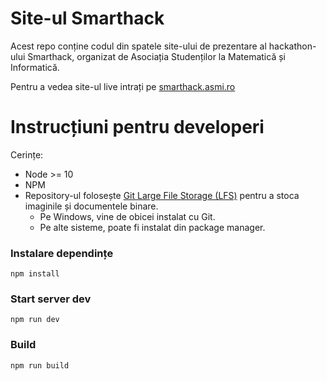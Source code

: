 # Site-ul Smarthack

Acest repo conține codul din spatele site-ului de prezentare al hackathon-ului
Smarthack, organizat de Asociația Studenților la Matematică și Informatică.

Pentru a vedea site-ul live intrați pe [smarthack.asmi.ro](https://smarthack.asmi.ro/)

# Instrucțiuni pentru developeri

Cerințe:

- Node >= 10
- NPM
- Repository-ul folosește [Git Large File Storage (LFS)](https://git-lfs.github.com/)
  pentru a stoca imaginile și documentele binare.
  - Pe Windows, vine de obicei instalat cu Git.
  - Pe alte sisteme, poate fi instalat din package manager.

### Instalare dependințe

```{bash}
npm install
```

### Start server dev

```{bash}
npm run dev
```

### Build

```{bash}
npm run build
```
